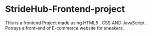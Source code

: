 # StrideHub-Frontend-project
This is a frontend Project made using HTML5 , CSS AND JavaScript .
Potrays a  front-end  of E-commerce website for sneakers.
